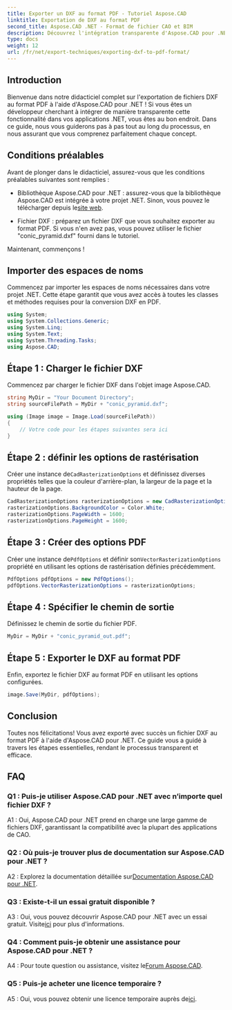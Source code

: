 ```yaml
---
title: Exporter un DXF au format PDF - Tutoriel Aspose.CAD
linktitle: Exportation de DXF au format PDF
second_title: Aspose.CAD .NET - Format de fichier CAO et BIM
description: Découvrez l'intégration transparente d'Aspose.CAD pour .NET dans ce guide étape par étape pour exporter des fichiers DXF au format PDF sans effort.
type: docs
weight: 12
url: /fr/net/export-techniques/exporting-dxf-to-pdf-format/
---
```

## Introduction

Bienvenue dans notre didacticiel complet sur l'exportation de fichiers DXF au format PDF à l'aide d'Aspose.CAD pour .NET ! Si vous êtes un développeur cherchant à intégrer de manière transparente cette fonctionnalité dans vos applications .NET, vous êtes au bon endroit. Dans ce guide, nous vous guiderons pas à pas tout au long du processus, en nous assurant que vous comprenez parfaitement chaque concept.

## Conditions préalables

Avant de plonger dans le didacticiel, assurez-vous que les conditions préalables suivantes sont remplies :

- Bibliothèque Aspose.CAD pour .NET : assurez-vous que la bibliothèque Aspose.CAD est intégrée à votre projet .NET. Sinon, vous pouvez le télécharger depuis le[site web](https://releases.aspose.com/cad/net/).

- Fichier DXF : préparez un fichier DXF que vous souhaitez exporter au format PDF. Si vous n'en avez pas, vous pouvez utiliser le fichier "conic_pyramid.dxf" fourni dans le tutoriel.

Maintenant, commençons !

## Importer des espaces de noms

Commencez par importer les espaces de noms nécessaires dans votre projet .NET. Cette étape garantit que vous avez accès à toutes les classes et méthodes requises pour la conversion DXF en PDF.

```csharp
using System;
using System.Collections.Generic;
using System.Linq;
using System.Text;
using System.Threading.Tasks;
using Aspose.CAD;
```

## Étape 1 : Charger le fichier DXF

Commencez par charger le fichier DXF dans l'objet image Aspose.CAD.

```csharp
string MyDir = "Your Document Directory";
string sourceFilePath = MyDir + "conic_pyramid.dxf";

using (Image image = Image.Load(sourceFilePath))
{
    // Votre code pour les étapes suivantes sera ici
}
```

## Étape 2 : définir les options de rastérisation

 Créer une instance de`CadRasterizationOptions` et définissez diverses propriétés telles que la couleur d'arrière-plan, la largeur de la page et la hauteur de la page.

```csharp
CadRasterizationOptions rasterizationOptions = new CadRasterizationOptions();
rasterizationOptions.BackgroundColor = Color.White;
rasterizationOptions.PageWidth = 1600;
rasterizationOptions.PageHeight = 1600;
```

## Étape 3 : Créer des options PDF

 Créer une instance de`PdfOptions` et définir son`VectorRasterizationOptions` propriété en utilisant les options de rastérisation définies précédemment.

```csharp
PdfOptions pdfOptions = new PdfOptions();
pdfOptions.VectorRasterizationOptions = rasterizationOptions;
```

## Étape 4 : Spécifier le chemin de sortie

Définissez le chemin de sortie du fichier PDF.

```csharp
MyDir = MyDir + "conic_pyramid_out.pdf";
```

## Étape 5 : Exporter le DXF au format PDF

Enfin, exportez le fichier DXF au format PDF en utilisant les options configurées.

```csharp
image.Save(MyDir, pdfOptions);
```

## Conclusion

Toutes nos félicitations! Vous avez exporté avec succès un fichier DXF au format PDF à l'aide d'Aspose.CAD pour .NET. Ce guide vous a guidé à travers les étapes essentielles, rendant le processus transparent et efficace.

## FAQ

### Q1 : Puis-je utiliser Aspose.CAD pour .NET avec n’importe quel fichier DXF ?

A1 : Oui, Aspose.CAD pour .NET prend en charge une large gamme de fichiers DXF, garantissant la compatibilité avec la plupart des applications de CAO.

### Q2 : Où puis-je trouver plus de documentation sur Aspose.CAD pour .NET ?

 A2 : Explorez la documentation détaillée sur[Documentation Aspose.CAD pour .NET](https://reference.aspose.com/cad/net/).

### Q3 : Existe-t-il un essai gratuit disponible ?

 A3 : Oui, vous pouvez découvrir Aspose.CAD pour .NET avec un essai gratuit. Visite[ici](https://releases.aspose.com/) pour plus d'informations.

### Q4 : Comment puis-je obtenir une assistance pour Aspose.CAD pour .NET ?

 A4 : Pour toute question ou assistance, visitez le[Forum Aspose.CAD](https://forum.aspose.com/c/cad/19).

### Q5 : Puis-je acheter une licence temporaire ?

 A5 : Oui, vous pouvez obtenir une licence temporaire auprès de[ici](https://purchase.aspose.com/temporary-license/).